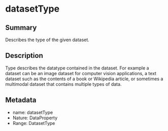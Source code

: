 <!-- Automatically generated by spec-parser v2.0.0 on 2023-12-27T15:02:03.969017+00:00 -->
<!-- SPDX-License-Identifier: Community-Spec-1.0 -->

# datasetType

## Summary

Describes the type of the given dataset.


## Description

Type describes the datatype contained in the dataset. For example a dataset can be an image dataset for computer vision applications, a text dataset such as the contents of a book or Wikipedia article, or sometimes a multimodal dataset that contains multiple types of data.


## Metadata

- name: datasetType
- Nature: DataProperty
- Range: DatasetType




